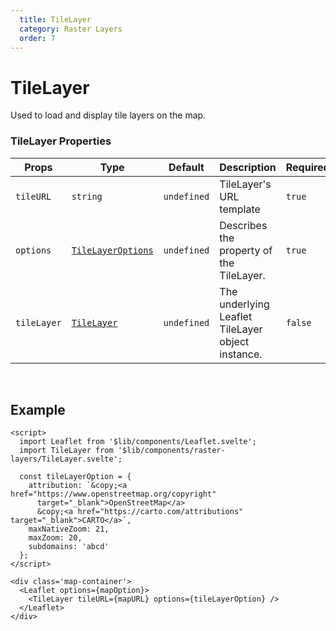 ```yaml
---
  title: TileLayer
  category: Raster Layers
  order: 7
---
```

<script>
  import MapUsage from '/src/common/sample/MapUsage.svelte';
</script>

# TileLayer

Used to load and display tile layers on the map.

### TileLayer Properties

| Props | Type | Default | Description | Required |
| --- | --- | --- | --- | -- |
| `tileURL` | `string` | `undefined` | TileLayer's URL template | `true` | 
| `options` | [`TileLayerOptions`](https://leafletjs.com/reference.html#tilelayer) | `undefined` | Describes the property of the TileLayer. | `true` |
| `tileLayer` | [`TileLayer`](https://leafletjs.com/reference.html#tilelayer) | `undefined` | The underlying Leaflet TileLayer object instance. | `false` |

<br>

## Example
<div class='example'>

  <MapUsage/>

  ```svelte
  <script>
    import Leaflet from '$lib/components/Leaflet.svelte';
    import TileLayer from '$lib/components/raster-layers/TileLayer.svelte';

    const tileLayerOption = {
      attribution: `&copy;<a href="https://www.openstreetmap.org/copyright"
        target="_blank">OpenStreetMap</a>
        &copy;<a href="https://carto.com/attributions" target="_blank">CARTO</a>`,
      maxNativeZoom: 21,
      maxZoom: 20,
      subdomains: 'abcd'
    };
  </script>

  <div class='map-container'>
    <Leaflet options={mapOption}>
      <TileLayer tileURL={mapURL} options={tileLayerOption} />
    </Leaflet>
  </div>

  ```

</div>